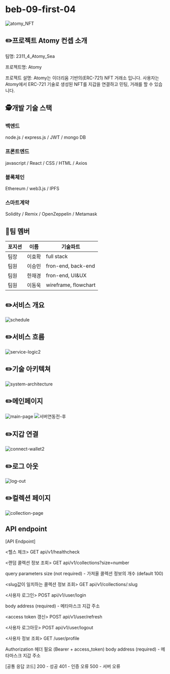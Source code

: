 # beb-09-first-04
![atomy_NFT](https://github.com/codestates-beb/beb-09-atomy/assets/65144253/5bc83339-56bb-4e3d-b0ce-74d60abd4917)



## ✏️프로젝트 Atomy 컨셉 소개
팀명: 2311_4_Atomy_Sea

프로젝트명: Atomy

프로젝트 설명: Atomy는 이더리움 기반의(ERC-721) NFT 거래소 입니다. 
              사용자는 Atomy에서 ERC-721 기술로 생성된 NFT를 지갑을 연결하고 민팅, 거래를 할 수 있습니다.

## 🕵개발 기술 스택

### 백엔드
node.js /
express.js /
JWT /
mongo DB 

### 프론트엔드
javascript /
React /
CSS /
HTML /
Axios 

### 블록체인
Ethereum /
web3.js /
IPFS

### 스마트계약
Solidity /
Remix /
OpenZeppelin /
Metamask

## 👬팀 멤버
| 포지션 | 이름 | 기술파트 |
|--------|------|---------|
| 팀장 | 이효확 | full stack |
| 팀원 | 이승민 | fron-end, back-end |
| 팀원 | 한재경 | fron-end, UI&UX |
| 팀원 | 이동욱 | wireframe, flowchart |



## ✏️서비스 개요

![schedule](https://github.com/codestates-beb/beb-09-first-04/assets/110643793/45dccf1f-7d68-48b7-b3c7-621b3cd2f8e3)

## ✏️서비스 흐름

![service-logic2](https://github.com/codestates-beb/beb-09-first-04/assets/110643793/c31505c7-1d66-40b2-a9cd-410ad36fcc65)

## ✏️기술 아키텍쳐

![system-architecture](https://github.com/codestates-beb/beb-09-first-04/assets/110643793/3d9e66d8-68a8-4285-938e-13be897f155b)

## ✏️메인페이지

![main-page](https://github.com/codestates-beb/beb-09-first-04/assets/110643793/331b6bdd-0bf3-48ec-be63-eeba1752124d)
![서버연동전-후](https://github.com/codestates-beb/beb-09-first-04/assets/110643793/d4ac16e4-0ced-40ff-9d21-b63d6c1a13f0)

## ✏️지갑 연결

![connect-wallet2](https://github.com/codestates-beb/beb-09-first-04/assets/110643793/1e28fa99-f8e2-4235-bdab-8f35501e3132)

## ✏️로그 아웃

![log-out](https://github.com/codestates-beb/beb-09-first-04/assets/110643793/09b2aa7d-a799-47a8-afa5-944031f6b4c9)

## ✏️컬렉션 페이지

![collection-page](https://github.com/codestates-beb/beb-09-first-04/assets/110643793/5ad1ddd6-9afb-4956-8a9d-5cc24a1755ba)


## API endpoint

[API Endpoint]

<헬스 체크>
GET api/v1/healthcheck

<랜덤 콜렉션 정보 조회>
GET api/v1/collections?size=number

query parameters
size (not required) - 가져올 콜렉션 정보의 개수 (default 100)

<slug값이 일치하는 콜렉션 정보 조회>
GET api/v1/collections/:slug

<사용자 로그인>
POST api/v1/user/login

body
address (required) - 메타마스크 지갑 주소

<access token 갱신>
POST api/v1/user/refresh

<사용자 로그아웃>
POST api/v1/user/logout

<사용자 정보 조회>
GET /user/profile

Authorization 헤더 필요 (Bearer + access_token)
body
address (required) - 메타마스크 지갑 주소

[공통 응답 코드]
200 - 성공
401 - 인증 오류
500 - 서버 오류


